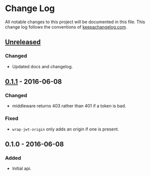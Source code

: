 # Change Log
All notable changes to this project will be documented in this file. This change log follows the conventions of [keepachangelog.com](http://keepachangelog.com/).

## [Unreleased]
### Changed
- Updated docs and changelog.

## [0.1.1] - 2016-06-08
### Changed
- middleware returns 403 rather than 401 if a token is bad.

### Fixed
- `wrap-jwt-origin` only adds an origin if one is present.

## 0.1.0 - 2016-06-08
### Added
- Initial api.

[Unreleased]: https://github.com/yetanalytics/ring-jwt-session/compare/0.1.1...HEAD
[0.1.1]: https://github.com/yetanalytics/ring-jwt-session/compare/0.1.0...0.1.1
